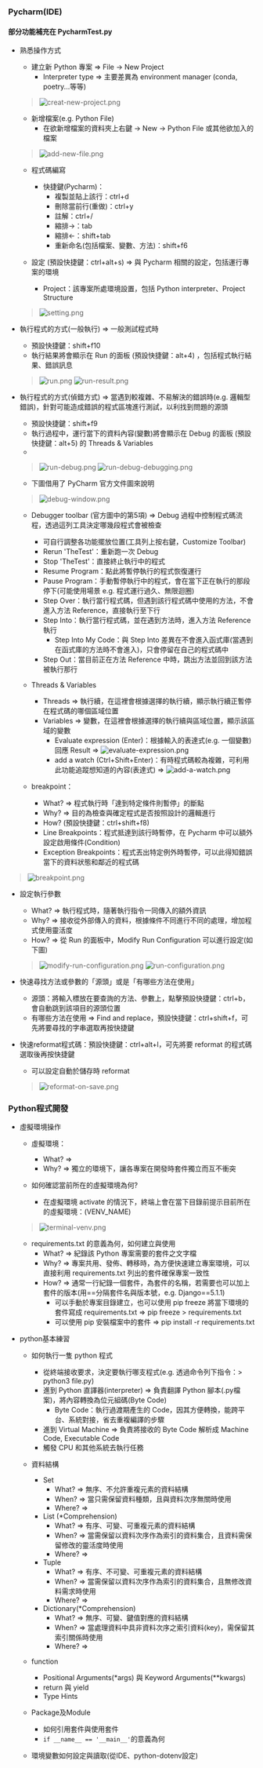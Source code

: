 ### Pycharm(IDE)

#### 部分功能補充在 PycharmTest.py

- 熟悉操作方式
    - 建立新 Python 專案 => File -> New Project
        - Interpreter type => 主要差異為 environment manager (conda, poetry...等等)
  > ![creat-new-project.png](img/creat-new-project.png)

    - 新增檔案(e.g. Python File)
        - 在欲新增檔案的資料夾上右鍵 -> New -> Python File 或其他欲加入的檔案
  > ![add-new-file.png](img/add-new-file.png)

    - 程式碼編寫
        - 快捷鍵(Pycharm)：
            - 複製並貼上該行：ctrl+d
            - 刪除當前行(重做)：ctrl+y
            - 註解：ctrl+/
            - 縮排->：tab
            - 縮排<-：shift+tab
            - 重新命名(包括檔案、變數、方法)：shift+f6

    - 設定 (預設快捷鍵：ctrl+alt+s) => 與 Pycharm 相關的設定，包括運行專案的環境
        - Project：該專案所處環境設置，包括 Python interpreter、Project Structure
  > ![setting.png](img/setting.png)


- 執行程式的方式(一般執行) => 一般測試程式時
    - 預設快捷鍵：shift+f10
    - 執行結果將會顯示在 Run 的面板 (預設快捷鍵：alt+4) ，包括程式執行結果、錯誤訊息
  > ![run.png](img/run.png)
  > ![run-result.png](img/run-result.png)

- 執行程式的方式(偵錯方式) => 當遇到較複雜、不易解決的錯誤時(e.g. 邏輯型錯誤)，針對可能造成錯誤的程式區塊進行測試，以利找到問題的源頭
    - 預設快捷鍵：shift+f9
    - 執行過程中，運行當下的資料內容(變數)將會顯示在 Debug 的面板 (預設快捷鍵：alt+5) 的 Threads & Variables
    -
  > ![run-debug.png](img/run-debug.png)
  > ![run-debug-debugging.png](img/run-debug-debugging.png)
    - 下圖借用了 PyCharm 官方文件圖來說明
  > ![debug-window.png](https://resources.jetbrains.com/help/img/idea/2025.1/py_debug_tool_window_dark.png)

    - Debugger toolbar (官方圖中的第5項) => Debug 過程中控制程式碼流程，透過這列工具決定哪幾段程式會被檢查
        - 可自行調整各功能擺放位置(工具列上按右鍵，Customize Toolbar)
        - Rerun 'TheTest'：重新跑一次 Debug
        - Stop 'TheTest'：直接終止執行中的程式
        - Resume Program：點此將暫停執行的程式恢復運行
        - Pause Program：手動暫停執行中的程式，會在當下正在執行的那段停下(可能使用場景 e.g. 程式運行過久、無限迴圈)
        - Step Over：執行當行程式碼，但遇到該行程式碼中使用的方法，不會進入方法 Reference，直接執行至下行
        - Step Into：執行當行程式碼，並在遇到方法時，進入方法 Reference 執行
            - Step Into My Code：與 Step Into 差異在不會進入函式庫(當遇到在函式庫的方法時不會進入)，只會停留在自己的程式碼中
        - Step Out：當目前正在方法 Reference 中時，跳出方法並回到該方法被執行那行

    - Threads & Variables
        - Threads => 執行續，在這裡會根據選擇的執行續，顯示執行續正暫停在程式碼的哪個區域位置
        - Variables => 變數，在這裡會根據選擇的執行續與區域位置，顯示該區域的變數
            - Evaluate expression (Enter)：根據輸入的表達式(e.g. 一個變數)回應 Result
              => ![evaluate-expression.png](img/evaluate-expression.png)
            - add a watch (Ctrl+Shift+Enter)：有時程式碼較為複雜，可利用此功能追蹤想知道的內容(表達式)
              => ![add-a-watch.png](img/add-a-watch.png)
    - breakpoint：
        - What? => 程式執行時「達到特定條件則暫停」的斷點
        - Why? => 目的為檢查與確定程式是否按照設計的邏輯進行
        - How? (預設快捷鍵：ctrl+shift+f8)
        - Line Breakpoints：程式抵達到該行時暫停，在 Pycharm 中可以額外設定啟用條件(Condition)
        - Exception Breakpoints：程式丟出特定例外時暫停，可以此得知錯誤當下的資料狀態和鄰近的程式碼

> ![breakpoint.png](img/breakpoint.png)

- 設定執行參數
    - What? => 執行程式時，隨著執行指令一同傳入的額外資訊
    - Why? => 接收從外部傳入的資料，根據條件不同進行不同的處理，增加程式使用靈活度
    - How? => 從 Run 的面板中，Modify Run Configuration 可以進行設定(如下圖)
  > ![modify-run-configuration.png](img/modify-run-configuration.png)
  > ![run-configuration.png](img/run-configuration.png)

- 快速尋找方法或參數的「源頭」或是「有哪些方法在使用」
    - 源頭：將輸入標放在要查詢的方法、參數上，點擊預設快捷鍵：ctrl+b，會自動跳到該項目的源頭位置
    - 有哪些方法在使用 => Find and replace，預設快捷鍵：ctrl+shift+f，可先將要尋找的字串選取再按快捷鍵

- 快速reformat程式碼：預設快捷鍵：ctrl+alt+l，可先將要 reformat 的程式碼選取後再按快捷鍵
    - 可以設定自動於儲存時 reformat
  > ![reformat-on-save.png](img/reformat-on-save.png)

### Python程式開發

- 虛擬環境操作
    - 虛擬環境：
        - What? =>
        - Why? => 獨立的環境下，讓各專案在開發時套件獨立而互不衝突

    - 如何確認當前所在的虛擬環境為何?
        - 在虛擬環境 activate 的情況下，終端上會在當下目錄前提示目前所在的虛擬環境：(VENV_NAME)
  > ![terminal-venv.png](img/terminal-venv.png)

    - requirements.txt 的意義為何，如何建立與使用
        - What? => 紀錄該 Python 專案需要的套件之文字檔
        - Why? => 專案共用、發佈、轉移時，為方便快速建立專案環境，可以直接利用 requirements.txt 列出的套件確保專案一致性
        - How? => 通常一行紀錄一個套件，為套件的名稱，若需要也可以加上套件的版本(用==分隔套件名與版本號，e.g.
          Django==5.1.1)
            - 可以手動於專案目錄建立，也可以使用 pip freeze 將當下環境的套件寫成 requirements.txt => pip freeze >
              requirements.txt
            - 可以使用 pip 安裝檔案中的套件 => pip install -r requirements.txt

- python基本練習
    - 如何執行一隻 python 程式
        - 從終端接收要求，決定要執行哪支程式(e.g. 透過命令列下指令：> python3 file.py)
        - 進到 Python 直譯器(interpreter) => 負責翻譯 Python 腳本(.py檔案)，將內容轉換為位元組碼(Byte Code)
            - Byte Code：執行過渡期產生的 Code，因其方便轉換，能跨平台、系統對接，省去重複編譯的步驟
        - 進到 Virtual Machine => 負責將接收的 Byte Code 解析成 Machine Code, Executable Code
        - 觸發 CPU 和其他系統去執行任務

    - 資料結構
        - Set
            - What? => 無序、不允許重複元素的資料結構
            - When? => 當只需保留資料種類，且與資料次序無關時使用
            - Where? =>
        - List (*Comprehension)
            - What? => 有序、可變、可重複元素的資料結構
            - When? => 當需保留以資料次序作為索引的資料集合，且資料需保留修改的靈活度時使用
            - Where? =>
        - Tuple
            - What? => 有序、不可變、可重複元素的資料結構
            - When? => 當需保留以資料次序作為索引的資料集合，且無修改資料需求時使用
            - Where? =>
        - Dictionary(*Comprehension)
            - What? => 無序、可變、鍵值對應的資料結構
            - When? => 當處理資料中具非資料次序之索引資料(key)，需保留其索引關係時使用
            - Where? =>

    - function
        - Positional Arguments(*args) 與 Keyword Arguments(**kwargs)
        - return 與 yield
        - Type Hints

    - Package及Module
        - 如何引用套件與使用套件
        - `if __name__ == '__main__'`的意義為何

    - 環境變數如何設定與讀取(從IDE、python-dotenv設定)
